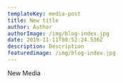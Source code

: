 ```yaml
---
templateKey: media-post
title: New title
author: Author
authorImage: /img/blog-index.jpg
date: 2019-11-11T08:52:24.536Z
description: Description
featuredimage: /img/blog-index.jpg
---
```

New Media
